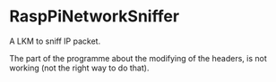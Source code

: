 RaspPiNetworkSniffer
================

A LKM to sniff IP packet. 

The part of the programme about the modifying of the headers, is not working (not the right way to do that).